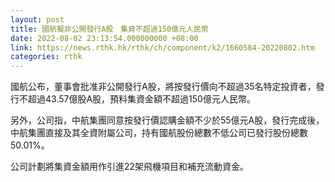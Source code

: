 ```yaml
---
layout: post
title: 國航擬非公開發行A股　集資不超過150億元人民幣
date: 2022-08-02 23:13:54.000000000 +08:00
link: https://news.rthk.hk/rthk/ch/component/k2/1660584-20220802.htm
categories: rthk
---
```


國航公布，董事會批准非公開發行A股，將按發行價向不超過35名特定投資者，發行不超過43.57億股A股，預料集資金額不超過150億元人民幣。

另外，公司指，中航集團同意按發行價認購金額不少於55億元A股，發行完成後，中航集團直接及其全資附屬公司，持有國航股份總數不低公司已發行股份總數50.01%。

公司計劃將集資金額用作引進22架飛機項目和補充流動資金。
